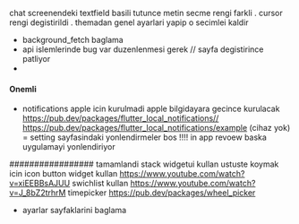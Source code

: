 chat screenendeki  textfield basili tutunce metin secme rengi farkli . cursor rengi degistirildi . themadan genel ayarlari yapip o secimlei kaldir 

- background_fetch baglama
- api islemlerinde bug var duzenlenmesi gerek  // sayfa degistirince patliyor
- 



#### Onemli ### 
- notifications apple icin kurulmadi apple bilgidayara gecince kurulacak https://pub.dev/packages/flutter_local_notifications// https://pub.dev/packages/flutter_local_notifications/example (cihaz yok)
= setting sayfasindaki yonlendirmeler bos !!!! in app revoew baska uygulamayi yonlendiriyor

################# tamamlandi
stack widgetui kullan ustuste koymak icin
icon button widget kullan  https://www.youtube.com/watch?v=xiEEBBsAJUU
swichlist kullan https://www.youtube.com/watch?v=J_8bZ2trhrM
timepicker https://pub.dev/packages/wheel_picker
- ayarlar sayfaklarini baglama 
